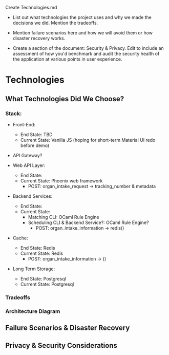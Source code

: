 Create Technologies.md

- List out what technologies the project uses and why we made the decisions we did. Mention the tradeoffs. 

- Mention failure scenarios here and how we will avoid them or how disaster recovery works.

- Create a section of the document: Security & Privacy. Edit to include an assessment of how you'd benchmark and audit the security health of the application at various points in user experience. 

# Technologies

## What Technologies Did We Choose?

### Stack:
- Front-End: 
    - End State: TBD
    - Current State: Vanilla JS (hoping for short-term Material UI redo before demo)

- API Gateway?

- Web API Layer:
    - End State:
    - Current State: Phoenix web framework
        - POST: organ_intake_request -> tracking_number & metadata

- Backend Services:
    - End State:
    - Current State: 
        - Matching CLI: OCaml Rule Engine
        - Scheduling CLI & Backend Service?: OCaml Rule Engine?
            - POST: organ_intake_information -> redis()

- Cache: 
    - End State: Redis
    - Current State: Redis
        - POST: organ_intake_information -> ()

- Long Term Storage: 
    - End State: Postgresql
    - Current State: Postgresql


### Tradeoffs

### Architecture Diagram

## Failure Scenarios & Disaster Recovery

## Privacy & Security Considerations